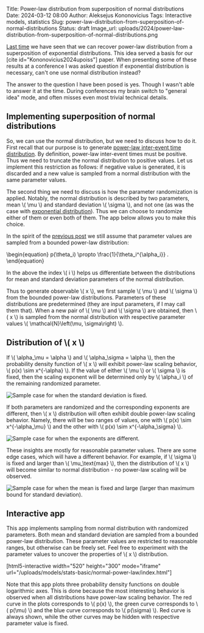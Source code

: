 Title: Power-law distribution from superposition of normal distributions
Date: 2024-03-12 08:00
Author: Aleksejus Kononovicius
Tags: Interactive models, statistics
Slug: power-law-distribution-from-superposition-of-normal-distributions
Status: draft
Image_url: uploads/2024/power-law-distribution-from-superposition-of-normal-distributions.png

[Last
time]({filename}/articles/2024/power-law-distribution-from-superposition-of-exponential-distributions.md)
we have seen that we can recover power-law distribution from a superposition
of exponential distributions. This idea served a basis for our [cite
id="Kononovicius2024upoiss"] paper. When presenting some of these results at
a conference I was asked question if exponential distribution is necessary,
can't one use normal distribution instead?
<!--more-->

The answer to the question I have been posed is yes. Though I wasn't able to
answer it at the time. During conferences my brain switch to "general idea"
mode, and often misses even most trivial technical details.

## Implementing superposition of normal distributions

So, we can use the normal distribution, but we need to discuss how to do it.
First recall that our purpose is to generate [power-law inter-event time
distribution]({filename}/articles/2024/power-law-gap-times-rtn.md). By
definition, power-law inter-event times must be positive. Thus we need to
truncate the normal distribution to positive values. Let us implement this
restriction as follows: if negative value is generated, it is discarded and
a new value is sampled from a normal distribution with the same parameter
values.

The second thing we need to discuss is how the parameter randomization is
applied. Notably, the normal distribution is described by two parameters,
mean \\\( \mu \\\) and standard deviation \\\( \sigma \\\), and not one (as
was the case with [exponential
distribution]({filename}/articles/2024/power-law-distribution-from-superposition-of-exponential-distributions.md)).
Thus we can choose to randomize either of them or even both of them. The app
below allows you to make this choice.

In the spirit of the [previous
post]({filename}/articles/2024/power-law-distribution-from-superposition-of-exponential-distributions.md)
we still assume that parameter values are sampled from a bounded power-law
distribution:

\begin{equation}
p(\theta\_i) \propto \frac{1}{\theta\_i^{\alpha\_i}} .
\end{equation}

In the above the index \\\( i \\\) helps us differentiate between the
distributions for mean and standard deviation parameters of the normal
distribution.

Thus to generate observable \\\( x \\\), we first sample \\\( \mu \\\) and
\\\( \sigma \\\) from the bounded power-law distributions. Parameters of
these distributions are predetermined (they are input parameters, if I may
call them that). When a new pair of \\\( \mu \\\) and \\\( \sigma \\\) are
obtained, then \\\( x \\\) is sampled from the normal distribution with
respective parameter values \\\( \mathcal{N}\left(\mu, \sigma\right) \\\).

## Distribution of \\\( x \\\)

If \\\( \alpha\_\mu = \alpha \\\) and \\\( \alpha\_\sigma = \alpha \\\),
then the probability density function of \\\( x \\\) will exhibit power-law
scaling behavior, \\\( p(x) \sim x^{-\alpha} \\\). If the value of either
\\\( \mu \\\) or \\\( \sigma \\\) is fixed, then the scaling exponent will
be determined only by \\\( \alpha\_i \\\) of the remaining randomized
parameter.

![Sample case for when the standard deviation is
fixed.]({static}/uploads/2024/power-law-distribution-from-superposition-of-normal-distributions-2.png
"Sample case for when the standard deviation is fixed. Red curve shows p(x),
green curve - p(μ), blue curve - p(σ).")

If both parameters are randomized and the corresponding exponents are
different, then \\\( x \\\) distribution will often exhibit double power-law
scaling behavior. Namely, there will be two ranges of values, one with \\\(
p(x) \sim x^{-\alpha\_\mu} \\\) and the other with \\\( p(x) \sim
x^{-\alpha\_\sigma} \\\).

![Sample case for when the exponents are
different.]({static}/uploads/2024/power-law-distribution-from-superposition-of-normal-distributions.png
"Sample case for when the exponent are different. Red curve shows p(x),
green curve - p(μ), blue curve - p(σ).")

These insights are mostly for reasonable parameter values. There are some
edge cases, which will have a different behavior. For example, if \\\(
\sigma \\\) is fixed and larger than \\\( \mu\_\text{max} \\\), then the
distribution of \\\( x \\\) will become similar to normal distribution - no
power-law scaling will be observed.

![Sample case for when the mean is fixed and large (larger than maximum
bound for standard
deviation).]({static}/uploads/2024/power-law-distribution-from-superposition-of-normal-distributions-3.png
"Sample case for when the mean is fixed and large (larger than maximum bound
for standard deviation). Red curve shows p(x), green curve - p(μ), blue
curve - p(σ).")

## Interactive app

This app implements sampling from normal distribution with randomized
parameters. Both mean and standard deviation are sampled from a bounded
power-law distribution. These parameter values are restricted to reasonable
ranges, but otherwise can be freely set. Feel free to experiment with the
parameter values to uncover the properties of \\\( x \\\) distribution.

[html5-interactive width="520" height="300" mode="iframe"
url="/uploads/models/stats-basic/normal-power-law/index.html"]

Note that this app plots three probability density functions on double
logarithmic axes. This is done because the most interesting behavior is
observed when all distributions have power-law scaling behavior. The red
curve in the plots corresponds to \\\( p(x) \\\), the green curve
corresponds to \\\( p(\mu) \\\) and the blue curve corresponds to \\\(
p(\sigma) \\\). Red curve is always shown, while the other curves may be
hidden with respective parameter value is fixed.
